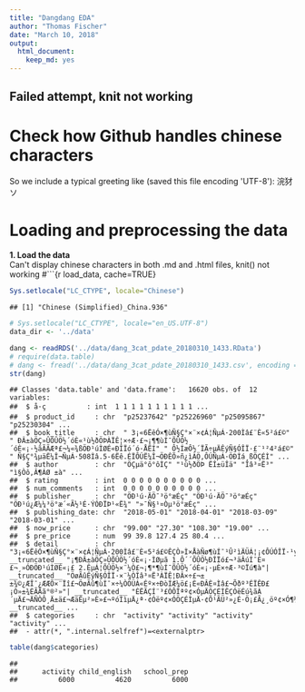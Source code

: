 ```yaml
---
title: "Dangdang EDA"
author: "Thomas Fischer"
date: "March 10, 2018"
output:
  html_document:
    keep_md: yes
---
```


## Failed attempt, knit not working


# Check how Github handles chinese characters
So we include a typical greeting like (saved this file encoding 'UTF-8'):
浣犲ソ

# Loading and preprocessing the data
**1. Load the data**  
Can't display chinese characters in both .md and .html files, knit() not working
#```{r load_data, cache=TRUE}

```r
Sys.setlocale("LC_CTYPE", locale="Chinese")
```

```
## [1] "Chinese (Simplified)_China.936"
```

```r
# Sys.setlocale("LC_CTYPE", locale="en_US.UTF-8")
data_dir <- '../data'

dang <- readRDS('../data/dang_3cat_pdate_20180310_1433.RData')
# require(data.table)
# dang <- fread('../data/dang_3cat_pdate_20180310_1433.csv', encoding = 'UTF-8')
str(dang)
```

```
## Classes 'data.table' and 'data.frame':	16620 obs. of  12 variables:
##  $ å·ç          : int  1 1 1 1 1 1 1 1 1 1 ...
##  $ product_id     : chr  "p25237642" "p25226960" "p25095867" "p25230304" ...
##  $ book_title     : chr  " 3¡«6ËêÓ×¶ùÑ§Ç°×¨×¢Á¦ÑµÁ·200Ìâ£¨È«5²á£©" " ÐÂ±àÖÇ»ÛÕÛÖ½´óÈ«¹ù½ðÖÞÀÏÊ¦×÷Æ·£¬¡¶¶ùÍ¯ÕÛÖ½´óÈ«¡·½ãÃÃÆª£¬¼«¾ßÖÐ¹úÌØÉ«ÐÎÏó´ó·ÅËÍ" " Ô½ÍæÔ½´ÏÃ÷µÄÊýÑ§ÓÎÏ·£¨¹²4²á£©" " Ñ§Ç°¾­µäË¼Î¬ÑµÁ·508Ìâ.5-6Ëê.ÉÏÔÚË¼Î¬ÖÐÊÕ»ñ¿ìÀÖ,ÔÚÑµÁ·ÖÐÌá¸ßÖÇÉÌ" ...
##  $ author         : chr  "ÖÇµä°ô°ôÌÇ" "¹ù½ðÖÞ ËÎ±üÎä" "Îâ³¤Ë³" "ì§Òô,Â¶ÁØ ±à" ...
##  $ rating         : int  0 0 0 0 0 0 0 0 0 0 ...
##  $ num_comments   : int  0 0 0 0 0 0 0 0 0 0 ...
##  $ publisher      : chr  "ÖÐ¹ú·ÄÖ¯³ö°æÉç" "ÖÐ¹ú·ÄÖ¯³ö°æÉç" "ÖÐ¹ú¿Æ¼¼³ö°æ´«Ã½¹É·ÝÓÐÏÞ¹«Ë¾" "»¯Ñ§¹¤Òµ³ö°æÉç" ...
##  $ publishing_date: chr  "2018-05-01" "2018-04-01" "2018-03-09" "2018-03-01" ...
##  $ now_price      : chr  "99.00" "27.30" "108.30" "19.00" ...
##  $ pre_price      : num  99 39.8 127.4 25 80.4 ...
##  $ detail         : chr  "3¡«6ËêÓ×¶ùÑ§Ç°×¨×¢Á¦ÑµÁ·200Ìâ£¨È«5²á£©ÊÇÒ»Ì×ÅàÑø¶ùÍ¯¹Û²ìÄÜÁ¦¡¢ÔÚÓÎÏ·¹ý³ÌÖÐÍÆ½ø¶ùÍ¯×¨×¢Á¦ÐÎ³ÉÓë·¢Õ¹µÄÒæÖÇÓÎÏ·Êé"| __truncated__ "¡¶ÐÂ±àÖÇ»ÛÕÛÖ½´óÈ«¡·ÌØµã 1.Ô­´´ÕÛÖ½ÐÎÏó£¬³äÂúÍ¯È¤£¬¸»ÓÐÖÐ¹úÌØÉ«¡£ 2.ÊµÁ¦ÕÛÖ½×¨¼Ò£¬¡¶*¶ùÍ¯ÕÛÖ½´óÈ«¡·µÈ×÷Æ·³©Ïú¶à"| __truncated__ "ÖøÃûÊýÑ§ÓÎÏ·×¨¼ÒÎâ³¤Ë³ÀÏÊ¦ÐÂ×÷£¬±±¾©¿ÆÎ¯¿ÆÆÕ×¨Ïî£¬ÖøÃû¶ùÍ¯×÷¼ÒÖÜÁ«Éº×÷ÐòÍÆ¼ö£¡È«ÐÂÈ¤Ìâ£¬Õðº³ÉÏÊÐ£¡Ò»±¾ÈÃÄã°®²»"| __truncated__ "ÈËÃÇÍ¨³£ÒÔÎªº¢×ÓµÄÖÇÉÌÊÇÓëÉú¾ãÀ´µÄ£¬ÄÑÒÔ¸Ä±ä£¬ÆäÊµ²»È»£¬ºóÌìµÄ¿ª·¢Óëº¢×ÓÖÇÉÌµÄ·¢Õ¹ÃÜ²»¿É·Ö¡£Ã¿¸öº¢×Ó¶¼ÊÇ¶ÀÌØµÄ"| __truncated__ ...
##  $ categories     : chr  "activity" "activity" "activity" "activity" ...
##  - attr(*, ".internal.selfref")=<externalptr>
```

```r
table(dang$categories)
```

```
## 
##      activity child_english   school_prep 
##          6000          4620          6000
```
